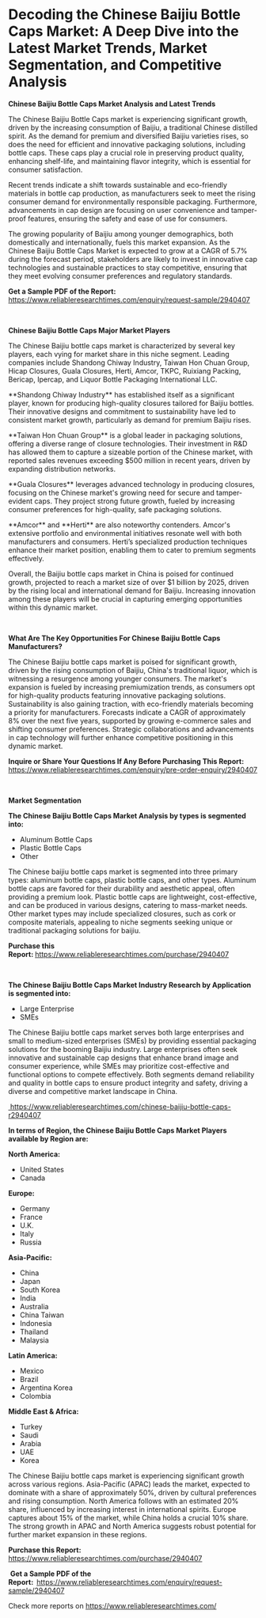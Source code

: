 <p><h1>Decoding the Chinese Baijiu Bottle Caps Market: A Deep Dive into the Latest Market Trends, Market Segmentation, and Competitive Analysis</h1></p><p><strong>Chinese Baijiu Bottle Caps Market Analysis and Latest Trends</strong></p>
<p><p>The Chinese Baijiu Bottle Caps market is experiencing significant growth, driven by the increasing consumption of Baijiu, a traditional Chinese distilled spirit. As the demand for premium and diversified Baijiu varieties rises, so does the need for efficient and innovative packaging solutions, including bottle caps. These caps play a crucial role in preserving product quality, enhancing shelf-life, and maintaining flavor integrity, which is essential for consumer satisfaction.</p><p>Recent trends indicate a shift towards sustainable and eco-friendly materials in bottle cap production, as manufacturers seek to meet the rising consumer demand for environmentally responsible packaging. Furthermore, advancements in cap design are focusing on user convenience and tamper-proof features, ensuring the safety and ease of use for consumers.</p><p>The growing popularity of Baijiu among younger demographics, both domestically and internationally, fuels this market expansion. As the Chinese Baijiu Bottle Caps Market is expected to grow at a CAGR of 5.7% during the forecast period, stakeholders are likely to invest in innovative cap technologies and sustainable practices to stay competitive, ensuring that they meet evolving consumer preferences and regulatory standards.</p></p>
<p><strong>Get a Sample PDF of the Report:&nbsp;</strong> <a href="https://www.reliableresearchtimes.com/enquiry/request-sample/2940407?utm_campaign=3297&utm_medium=2&utm_source=Github&utm_content=ia&utm_term=15032025&utm_id=chinese-baijiu-bottle-caps">https://www.reliableresearchtimes.com/enquiry/request-sample/2940407</a></p>
<p>&nbsp;</p>
<p><strong>Chinese Baijiu Bottle Caps Major Market Players</strong></p>
<p><p>The Chinese Baijiu bottle caps market is characterized by several key players, each vying for market share in this niche segment. Leading companies include Shandong Chiway Industry, Taiwan Hon Chuan Group, Hicap Closures, Guala Closures, Herti, Amcor, TKPC, Ruixiang Packing, Bericap, Ipercap, and Liquor Bottle Packaging International LLC.</p><p>**Shandong Chiway Industry** has established itself as a significant player, known for producing high-quality closures tailored for Baijiu bottles. Their innovative designs and commitment to sustainability have led to consistent market growth, particularly as demand for premium Baijiu rises. </p><p>**Taiwan Hon Chuan Group** is a global leader in packaging solutions, offering a diverse range of closure technologies. Their investment in R&D has allowed them to capture a sizeable portion of the Chinese market, with reported sales revenues exceeding $500 million in recent years, driven by expanding distribution networks.</p><p>**Guala Closures** leverages advanced technology in producing closures, focusing on the Chinese market's growing need for secure and tamper-evident caps. They project strong future growth, fueled by increasing consumer preferences for high-quality, safe packaging solutions.</p><p>**Amcor** and **Herti** are also noteworthy contenders. Amcor's extensive portfolio and environmental initiatives resonate well with both manufacturers and consumers. Herti’s specialized production techniques enhance their market position, enabling them to cater to premium segments effectively.</p><p>Overall, the Baijiu bottle caps market in China is poised for continued growth, projected to reach a market size of over $1 billion by 2025, driven by the rising local and international demand for Baijiu. Increasing innovation among these players will be crucial in capturing emerging opportunities within this dynamic market.</p></p>
<p>&nbsp;</p>
<p><strong>What Are The Key Opportunities For Chinese Baijiu Bottle Caps Manufacturers?</strong></p>
<p><p>The Chinese Baijiu bottle caps market is poised for significant growth, driven by the rising consumption of Baijiu, China's traditional liquor, which is witnessing a resurgence among younger consumers. The market's expansion is fueled by increasing premiumization trends, as consumers opt for high-quality products featuring innovative packaging solutions. Sustainability is also gaining traction, with eco-friendly materials becoming a priority for manufacturers. Forecasts indicate a CAGR of approximately 8% over the next five years, supported by growing e-commerce sales and shifting consumer preferences. Strategic collaborations and advancements in cap technology will further enhance competitive positioning in this dynamic market.</p></p>
<p><strong>Inquire or Share Your Questions If Any Before Purchasing This Report:</strong> <a href="https://www.reliableresearchtimes.com/enquiry/pre-order-enquiry/2940407?utm_campaign=3297&utm_medium=2&utm_source=Github&utm_content=ia&utm_term=15032025&utm_id=chinese-baijiu-bottle-caps">https://www.reliableresearchtimes.com/enquiry/pre-order-enquiry/2940407</a></p>
<p>&nbsp;</p>
<p><strong>Market Segmentation</strong></p>
<p><strong>The Chinese Baijiu Bottle Caps Market Analysis by types is segmented into:</strong></p>
<p><ul><li>Aluminum Bottle Caps</li><li>Plastic Bottle Caps</li><li>Other</li></ul></p>
<p><p>The Chinese baijiu bottle caps market is segmented into three primary types: aluminum bottle caps, plastic bottle caps, and other types. Aluminum bottle caps are favored for their durability and aesthetic appeal, often providing a premium look. Plastic bottle caps are lightweight, cost-effective, and can be produced in various designs, catering to mass-market needs. Other market types may include specialized closures, such as cork or composite materials, appealing to niche segments seeking unique or traditional packaging solutions for baijiu.</p></p>
<p><strong>Purchase this Report:&nbsp;</strong><a href="https://www.reliableresearchtimes.com/purchase/2940407?utm_campaign=3297&utm_medium=2&utm_source=Github&utm_content=ia&utm_term=15032025&utm_id=chinese-baijiu-bottle-caps">https://www.reliableresearchtimes.com/purchase/2940407</a></p>
<p>&nbsp;</p>
<p><strong>The Chinese Baijiu Bottle Caps Market Industry Research by Application is segmented into:</strong></p>
<p><ul><li>Large Enterprise</li><li>SMEs</li></ul></p>
<p><p>The Chinese Baijiu bottle caps market serves both large enterprises and small to medium-sized enterprises (SMEs) by providing essential packaging solutions for the booming Baijiu industry. Large enterprises often seek innovative and sustainable cap designs that enhance brand image and consumer experience, while SMEs may prioritize cost-effective and functional options to compete effectively. Both segments demand reliability and quality in bottle caps to ensure product integrity and safety, driving a diverse and competitive market landscape in China.</p></p>
<p><a href="https://www.reliableresearchtimes.com/chinese-baijiu-bottle-caps-r2940407?utm_campaign=3297&utm_medium=2&utm_source=Github&utm_content=ia&utm_term=15032025&utm_id=chinese-baijiu-bottle-caps">&nbsp;https://www.reliableresearchtimes.com/chinese-baijiu-bottle-caps-r2940407</a></p>
<p><strong>In terms of Region, the Chinese Baijiu Bottle Caps Market Players available by Region are:</strong></p>
<p>
    <p> <strong> North America: </strong>
        <ul>
            <li>United States</li>
            <li>Canada</li>
        </ul>
        </p> 
    <p> <strong> Europe: </strong>
        <ul>
            <li>Germany</li>
            <li>France</li>
            <li>U.K.</li>
            <li>Italy</li>
            <li>Russia</li>
        </ul>
        </p> 
    <p> <strong> Asia-Pacific: </strong>
        <ul>
            <li>China</li>
            <li>Japan</li>
            <li>South Korea</li>
            <li>India</li>
            <li>Australia</li>
            <li>China Taiwan</li>
            <li>Indonesia</li>
            <li>Thailand</li>
            <li>Malaysia</li>
        </ul>
        </p> 
    <p> <strong> Latin America: </strong>
        <ul>
            <li>Mexico</li>
            <li>Brazil</li>
            <li>Argentina Korea</li>
            <li>Colombia</li>
        </ul>
        </p> 
    <p> <strong> Middle East & Africa: </strong>
        <ul>
            <li>Turkey</li>
            <li>Saudi</li>
            <li>Arabia</li>
            <li>UAE</li>
            <li>Korea</li>
        </ul>
    </p>
    </p>
<p><p>The Chinese Baijiu bottle caps market is experiencing significant growth across various regions. Asia-Pacific (APAC) leads the market, expected to dominate with a share of approximately 50%, driven by cultural preferences and rising consumption. North America follows with an estimated 20% share, influenced by increasing interest in international spirits. Europe captures about 15% of the market, while China holds a crucial 10% share. The strong growth in APAC and North America suggests robust potential for further market expansion in these regions.</p></p>
<p><strong>Purchase this Report: </strong><a href="https://www.reliableresearchtimes.com/purchase/2940407?utm_campaign=3297&utm_medium=2&utm_source=Github&utm_content=ia&utm_term=15032025&utm_id=chinese-baijiu-bottle-caps">https://www.reliableresearchtimes.com/purchase/2940407</a></p>
<p>&nbsp;<strong>Get a Sample PDF of the Report:&nbsp;&nbsp;</strong><a href="https://www.reliableresearchtimes.com/enquiry/request-sample/2940407?utm_campaign=3297&utm_medium=2&utm_source=Github&utm_content=ia&utm_term=15032025&utm_id=chinese-baijiu-bottle-caps">https://www.reliableresearchtimes.com/enquiry/request-sample/2940407</a></p>
<p><strong></strong></p>
<p>Check more reports on <a href="https://www.reliableresearchtimes.com/?utm_campaign=3297&utm_medium=2&utm_source=Github&utm_content=ia&utm_term=15032025&utm_id=chinese-baijiu-bottle-caps">https://www.reliableresearchtimes.com/</a></p>
